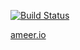 [![Build Status](https://travis-ci.org/ameer1234567890/ameer1234567890.github.io.svg?branch=master)](https://travis-ci.org/ameer1234567890/ameer1234567890.github.io)

[ameer.io](https://amer.io)
